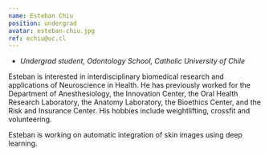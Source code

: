 ```yaml
---
name: Esteban Chiu
position: undergrad
avatar: esteban-chiu.jpg
ref: echiu@uc.cl
---
```


- _Undergrad student, Odontology School, Catholic University of Chile_

Esteban is interested in interdisciplinary biomedical research and applications of Neuroscience in Health. He has previously worked for the Department of Anesthesiology, the Innovation Center, the Oral Health Research Laboratory, the Anatomy Laboratory, the Bioethics Center, and the Risk and Insurance Center. His hobbies include weightlifting, crossfit and volunteering.

Esteban is working on automatic integration of skin images using deep learning.